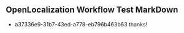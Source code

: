 ## OpenLocalization Workflow Test MarkDown

* a37336e9-31b7-43ed-a778-eb796b463b63 
thanks!



<!--HONumber=Feb16_HO3-->

